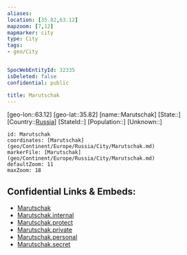 ```yaml
---
aliases: 
location: [35.82,63.12]
mapzoom: [7,12] 
mapmarker: city 
type: City
tags:
- geo/City


SpocWebEntityId: 32335
isDeleted: false
confidential: public

title: Marutschak
---
```

[geo-lon::63.12]
[geo-lat::35.82]
[name::Marutschak]
[State::]
[Country::[Russia](geo/Continent/Europe/Russia.md)]
[StateId::]
[Population::]
[Unknown::]


```leaflet
id: Marutschak
coordinates: [Marutschak](geo/Continent/Europe/Russia/City/Marutschak.md)
markerFile: [Marutschak](geo/Continent/Europe/Russia/City/Marutschak.md)
defaultZoom: 11 
maxZoom: 18
```


## Confidential Links & Embeds: 
- [Marutschak](../../../../../../_public/geo/Continent/Europe/Russia/City/Marutschak.md) 
- [Marutschak.internal](../../../../../../_internal/geo/Continent/Europe/Russia/City/Marutschak.internal.md) 
- [Marutschak.protect](../../../../../../_protect/geo/Continent/Europe/Russia/City/Marutschak.protect.md) 
- [Marutschak.private](../../../../../../_private/geo/Continent/Europe/Russia/City/Marutschak.private.md) 
- [Marutschak.personal](../../../../../../_personal/geo/Continent/Europe/Russia/City/Marutschak.personal.md) 
- [Marutschak.secret](../../../../../../_secret/geo/Continent/Europe/Russia/City/Marutschak.secret.md) 
